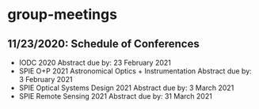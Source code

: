 # group-meetings

## 11/23/2020: Schedule of Conferences
- IODC 2020 Abstract due by: 23 February 2021
- SPIE O+P 2021 Astronomical Optics + Instrumentation Abstract due by: 3 February 2021
- SPIE Optical Systems Design 2021 Abstract due by: 3 March 2021
- SPIE Remote Sensing 2021 Abstract due by: 31 March 2021
